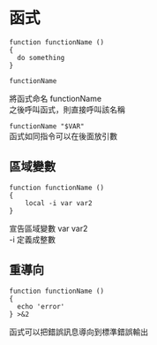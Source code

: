 # 函式

```text
function functionName ()
{
  do something
}

functionName
```

將函式命名 functionName  
之後呼叫函式，則直接呼叫該名稱

`functionName "$VAR"`  
函式如同指令可以在後面放引數

## 區域變數

```text
function functionName ()
{
    local -i var var2
}
```

宣告區域變數 var var2  
-i 定義成整數

## 重導向

```text
function functionName ()
{
  echo 'error'
} >&2
```

函式可以把錯誤訊息導向到標準錯誤輸出

